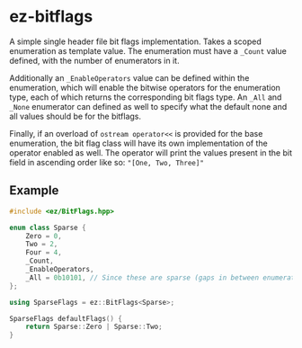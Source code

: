 # ez-bitflags

A simple single header file bit flags implementation.
Takes a scoped enumeration as template value.
The enumeration must have a `_Count` value defined, with the number of enumerators in it.

Additionally an `_EnableOperators` value can be defined within the enumeration, which will enable the bitwise operators for the enumeration type, each of which returns the corresponding bit flags type.
An `_All` and `_None` enumerator can defined as well to specify what the default none and all values should be for the bitflags.

Finally, if an overload of `ostream operator<<` is provided for the base enumeration, the bit flag class will have its own implementation of the operator enabled as well. The operator will print the values present in the bit field in ascending order like so: `"[One, Two, Three]"`

## Example
```cpp
#include <ez/BitFlags.hpp>

enum class Sparse {
	Zero = 0,
	Two = 2,
	Four = 4,
	_Count,
	_EnableOperators,
	_All = 0b10101, // Since these are sparse (gaps in between enumerators) we define an _All
}; 

using SparseFlags = ez::BitFlags<Sparse>;

SparseFlags defaultFlags() {
	return Sparse::Zero | Sparse::Two;
}
```